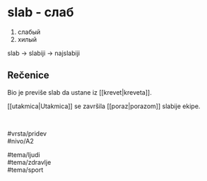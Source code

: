 # slab - слаб

1. слабый  
2. хилый

slab → slabiji → najslabiji

## Rečenice

Bio je previše slab da ustane iz [[krevet|kreveta]].

[[utakmica|Utakmica]] se završila [[poraz|porazom]] slabije ekipe.

<br>

#vrsta/pridev  
#nivo/A2  

#tema/ljudi  
#tema/zdravlje  
#tema/sport  
